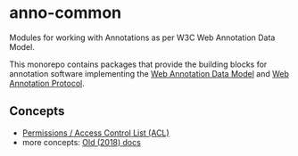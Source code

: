 ﻿
<!--#echo json="package.json" key="name" underline="=" -->
anno-common
===========
<!--/#echo -->

<!--#echo json="package.json" key="description" -->
Modules for working with Annotations as per W3C Web Annotation Data Model.
<!--/#echo -->


This monorepo contains packages that provide the building blocks for
annotation software implementing the
[Web Annotation Data Model][anno-model]
and [Web Annotation Protocol][anno-protocol].

  [anno-model]: http://www.w3.org/TR/annotation-model/
  [anno-protocol]: http://www.w3.org/TR/annotation-protocol/



Concepts
--------

* [Permissions / Access Control List (ACL)](anno-plugins/acl.md)
* more concepts: [Old (2018) docs](doc/develop/concepts.md)







&nbsp;

